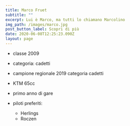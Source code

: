 ```yaml
---
title: Marco Fruet
subtitle: ""
excerpt: Lui è Marco, ma tutti lo chiamano Marcolino
img_path: /images/marco.jpg
post_button_label: Scopri di più
date: 2020-06-08T12:25:23.090Z
layout: page
---
```

* classe 2009
* categoria: cadetti
* campione regionale 2019 categoria cadetti
* KTM 65cc
* primo anno di gare
* piloti preferiti: 

  * Herlings
  * Roczen